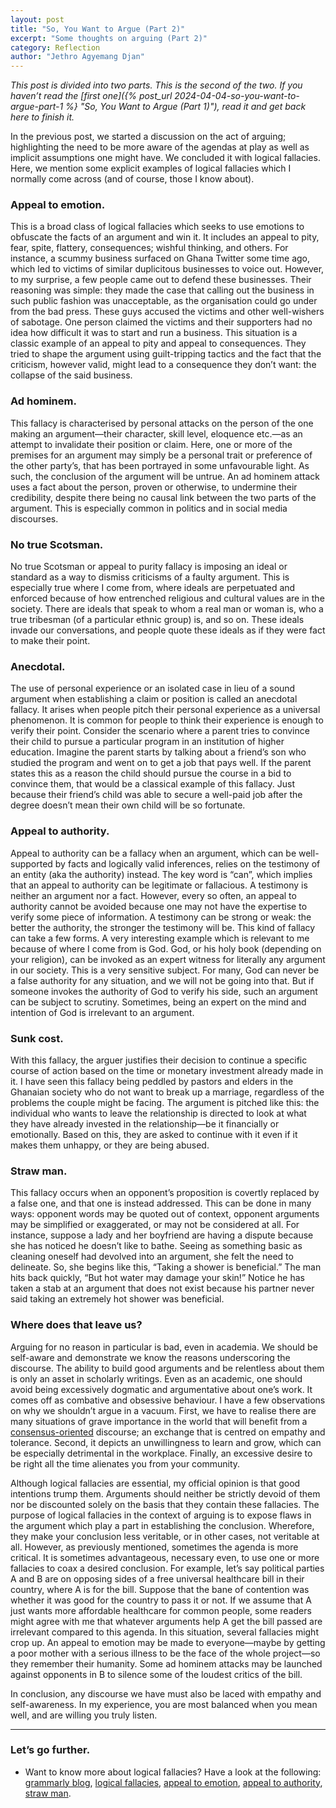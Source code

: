 ```yaml
---
layout: post
title: "So, You Want to Argue (Part 2)"
excerpt: "Some thoughts on arguing (Part 2)"
category: Reflection
author: "Jethro Agyemang Djan"
---
```


_This post is divided into two parts. This is the second of the two. If you haven’t read the [first one]({% post_url 2024-04-04-so-you-want-to-argue-part-1 %} "So, You Want to Argue (Part 1)"), read it and get back here to finish it._

In the previous post, we started a discussion on the act of arguing; highlighting the need to be more aware of the agendas at play as well as implicit assumptions one might have. We concluded it with logical fallacies. Here, we mention some explicit examples of logical fallacies which I normally come across (and of course, those I know about).

### Appeal to emotion.
This is a broad class of logical fallacies which seeks to use emotions to obfuscate the facts of an argument and win it. It includes an appeal to pity, fear, spite, flattery, consequences; wishful thinking, and others. For instance, a scummy business surfaced on Ghana Twitter some time ago, which led to victims of similar duplicitous businesses to voice out. However, to my surprise, a few people came out to defend these businesses. Their reasoning was simple: they made the case that calling out the business in such public fashion was unacceptable, as the organisation could go under from the bad press. These guys accused the victims and other well-wishers of sabotage. One person claimed the victims and their supporters had no idea how difficult it was to start and run a business. This situation is a classic example of an appeal to pity and appeal to consequences. They tried to shape the argument using guilt-tripping tactics and the fact that the criticism, however valid, might lead to a consequence they don’t want: the collapse of the said business.

### Ad hominem.
This fallacy is characterised by personal attacks on the person of the one making an argument—their character, skill level, eloquence etc.—as an attempt to invalidate their position or claim. Here, one or more of the premises for an argument may simply be a personal trait or preference of the other party’s, that has been portrayed in some unfavourable light. As such, the conclusion of the argument will be untrue. An ad hominem attack uses a fact about the person, proven or otherwise, to undermine their credibility, despite there being no causal link between the two parts of the argument. This is especially common in politics and in social media discourses.

### No true Scotsman.
No true Scotsman or appeal to purity fallacy is imposing an ideal or standard as a way to dismiss criticisms of a faulty argument. This is especially true where I come from, where ideals are perpetuated and enforced because of how entrenched religious and cultural values are in the society. There are ideals that speak to whom a real man or woman is, who a true tribesman (of a particular ethnic group) is, and so on. These ideals invade our conversations, and people quote these ideals as if they were fact to make their point. 

### Anecdotal.
The use of personal experience or an isolated case in lieu of a sound argument when establishing a claim or position is called an anecdotal fallacy. It arises when people pitch their personal experience as a universal phenomenon. It is common for people to think their experience is enough to verify their point. Consider the scenario where a parent tries to convince their child to pursue a particular program in an institution of higher education. Imagine the parent starts by talking about a friend’s son who studied the program and went on to get a job that pays well. If the parent states this as a reason the child should pursue the course in a bid to convince them, that would be a classical example of this fallacy. Just because their friend’s child was able to secure a well-paid job after the degree doesn’t mean their own child will be so fortunate.  

### Appeal to authority.
Appeal to authority can be a fallacy when an argument, which can be well-supported by facts and logically valid inferences, relies on the testimony of an entity (aka the authority) instead. The key word is “can”, which implies that an appeal to authority can be legitimate or fallacious. A testimony is neither an argument nor a fact. However, every so often, an appeal to authority cannot be avoided because one may not have the expertise to verify some piece of information. A testimony can be strong or weak: the better the authority, the stronger the testimony will be. This kind of fallacy can take a few forms. A very interesting example which is relevant to me because of where I come from is God. God, or his holy book (depending on your religion), can be invoked as an expert witness for literally any argument in our society. This is a very sensitive subject. For many, God can never be a false authority for any situation, and we will not be going into that. But if someone invokes the authority of God to verify his side, such an argument can be subject to scrutiny. Sometimes, being an expert on the mind and intention of God is irrelevant to an argument.

### Sunk cost.
With this fallacy, the arguer justifies their decision to continue a specific course of action based on the time or monetary investment already made in it. I have seen this fallacy being peddled by pastors and elders in the Ghanaian society who do not want to break up a marriage, regardless of the problems the couple might be facing. The argument is pitched like this: the individual who wants to leave the relationship is directed to look at what they have already invested in the relationship—be it financially or emotionally. Based on this, they are asked to continue with it even if it makes them unhappy, or they are being abused. 

### Straw man.
This fallacy occurs when an opponent’s proposition is covertly replaced by a false one, and that one is instead addressed. This can be done in many ways: opponent words may be quoted out of context, opponent arguments may be simplified or exaggerated, or may not be considered at all. For instance, suppose a lady and her boyfriend are having a dispute because she has noticed he doesn’t like to bathe. Seeing as something basic as cleaning oneself had devolved into an argument, she felt the need to delineate. So, she begins like this, “Taking a shower is beneficial.” The man hits back quickly, “But hot water may damage your skin!” Notice he has taken a stab at an argument that does not exist because his partner never said taking an extremely hot shower was beneficial.

### Where does that leave us?
Arguing for no reason in particular is bad, even in academia. We should be self-aware and demonstrate we know the reasons underscoring the discourse. The ability to build good arguments and be relentless about them is only an asset in scholarly writings. Even as an academic, one should avoid being excessively dogmatic and argumentative about one’s work. It comes off as combative and obsessive behaviour. I have a few observations on why we shouldn’t argue in a vacuum. First, we have to realise there are many situations of grave importance in the world that will benefit from a [consensus-oriented](https://plato.stanford.edu/entries/argument/#ConsOrieArgu "Argument and argumentation (Stanford Encyclopedia of Philosophy") discourse; an exchange that is centred on empathy and tolerance. Second, it depicts an unwillingness to learn and grow, which can be especially detrimental in the workplace. Finally, an excessive desire to be right all the time alienates you from your community.

Although logical fallacies are essential, my official opinion is that good intentions trump them. Arguments should neither be strictly devoid of them nor be discounted solely on the basis that they contain these fallacies. The purpose of logical fallacies in the context of arguing is to expose flaws in the argument which play a part in establishing the conclusion. Wherefore, they make your conclusion less veritable, or in other cases, not veritable at all. However, as previously mentioned, sometimes the agenda is more critical. It is sometimes advantageous, necessary even, to use one or more fallacies to coax a desired conclusion. For example, let’s say political parties A and B are on opposing sides of a free universal healthcare bill in their country, where A is for the bill. Suppose that the bane of contention was whether it was good for the country to pass it or not. If we assume that A just wants more affordable healthcare for common people, some readers might agree with me that whatever arguments help A get the bill passed are irrelevant compared to this agenda. In this situation, several fallacies might crop up. An appeal to emotion may be made to everyone—maybe by getting a poor mother with a serious illness to be the face of the whole project—so they remember their humanity. Some ad hominem attacks may be launched against opponents in B to silence some of the loudest critics of the bill.  

In conclusion, any discourse we have must also be laced with empathy and self-awareness. In my experience, you are most balanced when you mean well, and are willing you truly listen.

---- 

### Let’s go further.
* Want to know more about logical fallacies? Have a look at the following: [grammarly blog](https://www.grammarly.com/blog/logical-fallacies/ "What is a Logical Fallacy? 15 Common Logical Fallacies"), [logical fallacies](https://www.logicalfallacies.org/ "Logical Fallacies - List of Logical Fallacies with Examples"), [appeal to emotion](https://en.wikipedia.org/wiki/Appeal_to_emotion "Appeal to Emotion - Wikipedia"), [appeal to authority](https://www.thoughtco.com/logical-fallacies-appeal-to-authority-250336 "Logical Fallacies: Appeal to Authority"), [straw man](https://en.wikipedia.org/wiki/Straw_man "Straw man - Wikipedia").
